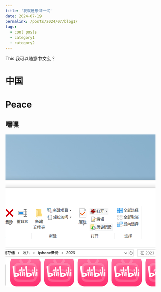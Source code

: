 ```yaml
---
title: '我就是想试一试'
date: 2024-07-19
permalink: /posts/2024/07/blog1/
tags:
  - cool posts
  - category1
  - category2
---
```


This 我可以随意中文么？

中国
======

Peace
======

嘿嘿
------

![image-20240719181625400](./.assets/image-20240719181625400.png)

